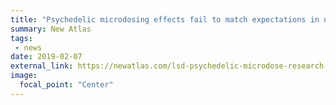 ```yaml
---
title: "Psychedelic microdosing effects fail to match expectations in new study"
summary: New Atlas
tags:
 - news
date: 2019-02-07
external_link: https://newatlas.com/lsd-psychedelic-microdose-research-macquarie-university/58334/
image:
  focal_point: "Center"
---
```

